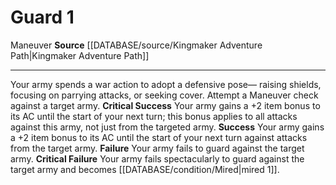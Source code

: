 ﻿---
actions: '[one-action]'
id: '1424'
name: Guard
rarity: Common
source: '[[DATABASE/source/Kingmaker Adventure Path|Kingmaker Adventure Path]]'
trait:
- '[[DATABASE/trait/Maneuver|Maneuver]]'
type: Action

---
# Guard <span class="action-icon">1</span>

<span class="item-trait">Maneuver</span>
**Source** [[DATABASE/source/Kingmaker Adventure Path|Kingmaker Adventure Path]]

---
Your army spends a war action to adopt a defensive pose— raising shields, focusing on parrying attacks, or seeking cover. Attempt a Maneuver check against a target army.
**Critical Success** Your army gains a +2 item bonus to its AC until the start of your next turn; this bonus applies to all attacks against this army, not just from the targeted army.
**Success** Your army gains a +2 item bonus to its AC until the start of your next turn against attacks from the target army.
**Failure** Your army fails to guard against the target army.
**Critical Failure** Your army fails spectacularly to guard against the target army and becomes [[DATABASE/condition/Mired|mired 1]].